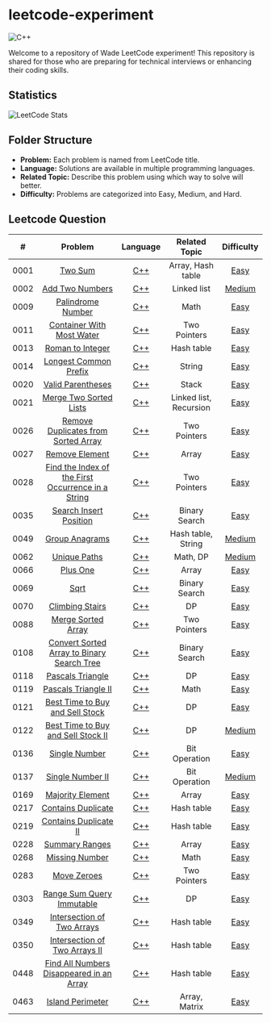 # leetcode-experiment 

![C++](https://img.shields.io/badge/language-C++-orange.svg)

Welcome to a repository of Wade LeetCode experiment! This repository is shared for those who are preparing for technical interviews or enhancing their coding skills.

## Statistics
![LeetCode Stats](https://leetcard.jacoblin.cool/weiwade?theme=dark&font=Averia%20Libre)

## Folder Structure
-   **Problem:** Each problem is named from LeetCode title.
-   **Language:** Solutions are available in multiple programming languages.
-   **Related Topic:** Describe this problem using which way to solve will better.
-   **Difficulty:** Problems are categorized into Easy, Medium, and Hard.

## Leetcode Question

|#   |Problem|Language|Related Topic|Difficulty|
|:--:|:-----:|:------:|:-----------:|:--------:|
|0001|[Two Sum](https://leetcode.com/problems/two-sum/)|[C++](./0001-Two%20Sum/Two%20Sum.cpp)|Array, Hash table|[Easy](./0001-Two%20Sum/README.md)
|0002|[Add Two Numbers](https://leetcode.com/problems/add-two-numbers/)|[C++](./0002-Add%20Two%20Numbers/Add%20Two%20Numbers.cpp)|Linked list|[Medium](./0002-Add%20Two%20Numbers/README.md)
|0009|[Palindrome Number](https://leetcode.com/problems/palindrome-number/)|[C++](./0009-Palindrome%20Number/0009-Palindrome%20Number.cpp)|Math|[Easy](./0009-Palindrome%20Number/README.md)
|0011|[Container With Most Water](https://leetcode.com/problems/container-with-most-water/)|[C++](./0011-Container%20With%20Most%20Water/0011-Container%20With%20Most%20Water.cpp)|Two Pointers|[Easy](./0011-Container%20With%20Most%20Water/README.md)
|0013|[Roman to Integer](https://leetcode.com/problems/roman-to-integer/)|[C++](./0013-Roman%20to%20Integer/0013-roman-to-integer.cpp)|Hash table|[Easy](./0013-Roman%20to%20Integer/README.md)
|0014|[Longest Common Prefix](https://leetcode.com/problems/longest-common-prefix/)|[C++](./0014-Longest%20Common%20Prefix/0014-Longest%20Common%20Prefix.cpp)|String|[Easy](./0014-Longest%20Common%20Prefix/README.md)
|0020|[Valid Parentheses](https://leetcode.com/problems/valid-parentheses/)|[C++](./0020-Valid%20Parentheses/0020-Valid%20Parentheses.cpp)|Stack|[Easy](./0020-Valid%20Parentheses/README.md)
|0021|[Merge Two Sorted Lists](https://leetcode.com/problems/merge-two-sorted-lists/)|[C++](./0021-Merge%20Two%20Sorted%20Lists/0021-Merge%20Two%20Sorted%20Lists.cpp)|Linked list, Recursion|[Easy](./0021-Merge%20Two%20Sorted%20Lists/README.md)
|0026|[Remove Duplicates from Sorted Array](https://leetcode.com/problems/remove-duplicates-from-sorted-array/)|[C++](./0026-Remove%20Duplicates%20from%20Sorted%20Array/0026-Remove%20Duplicates%20from%20Sorted%20Array.cpp)|Two Pointers|[Easy](./0026-Remove%20Duplicates%20from%20Sorted%20Array/README.md)
|0027|[Remove Element](https://leetcode.com/problems/remove-element/)|[C++](./0027-Remove%20Element/0027-Remove%20Element.cpp)|Array|[Easy](./0027-Remove%20Element/README.md)
|0028|[Find the Index of the First Occurrence in a String](https://leetcode.com/problems/find-the-index-of-the-first-occurrence-in-a-string/)|[C++](./0028-Find%20the%20Index%20of%20the%20First%20Occurrence%20in%20a%20String/0028-Find%20the%20Index%20of%20the%20First%20Occurrence%20in%20a%20String.cpp)|Two Pointers|[Easy](./0028-Find%20the%20Index%20of%20the%20First%20Occurrence%20in%20a%20String/README.md)
|0035|[Search Insert Position](https://leetcode.com/problems/search-insert-position/)|[C++](./0035-Search%20Insert%20Position/0035-Search%20Insert%20Position.cpp)|Binary Search|[Easy](./0035-Search%20Insert%20Position/README.md)
|0049|[Group Anagrams](https://leetcode.com/problems/group-anagrams/)|[C++](./0049-Group%20Anagrams/0049-Group%20Anagrams.cpp)|Hash table, String|[Medium](./0049-Group%20Anagrams/README.md)
|0062|[Unique Paths](https://leetcode.com/problems/unique-paths/)|[C++](./0062-Unique%20Paths/0062-Unique%20Paths.cpp)|Math, DP|[Medium](./0062-Unique%20Paths/README.md)
|0066|[Plus One](https://leetcode.com/problems/plus-one/)|[C++](./0066-Plus%20One/0066-Plus%20One.cpp)|Array|[Easy](./0066-Plus%20One/README.md)
|0069|[Sqrt](https://leetcode.com/problems/sqrtx/)|[C++](./0069-Sqrt/Sqrt.cpp)|Binary Search|[Easy](./0069-Sqrt/README.md)
|0070|[Climbing Stairs](https://leetcode.com/problems/climbing-stairs/)|[C++](./0070-Climbing%20Stairs/0070-Climbing%20Stairs.cpp)|DP|[Easy](./0070-Climbing%20Stairs/README.md)
|0088|[Merge Sorted Array](https://leetcode.com/problems/merge-sorted-array/)|[C++](./0088-Merge%20Sorted%20Array/0088-Merge%20Sorted%20Array.cpp)|Two Pointers|[Easy](./0088-Merge%20Sorted%20Array/README.md)
|0108|[Convert Sorted Array to Binary Search Tree](https://leetcode.com/problems/convert-sorted-array-to-binary-search-tree/)|[C++](./0108-Convert%20Sorted%20Array%20to%20Binary%20Search%20Tree/0108-Convert%20Sorted%20Array%20to%20Binary%20Search%20Tree.cpp)|Binary Search|[Easy](./0108-Convert%20Sorted%20Array%20to%20Binary%20Search%20Tree/README.md)
|0118|[Pascals Triangle](https://leetcode.com/problems/pascals-triangle/)|[C++](./0118-Pascals%20Triangle/0118-Pascals%20Triangle.cpp)|DP|[Easy](./0118-Pascals%20Triangle/README.md)
|0119|[Pascals Triangle II](https://leetcode.com/problems/pascals-triangle-ii/)|[C++](./0119-Pascals%20Triangle%20II/0119-Pascals%20Triangle%20II.cpp)|Math|[Easy](./0119-Pascals%20Triangle%20II/README.md)
|0121|[Best Time to Buy and Sell Stock](https://leetcode.com/problems/best-time-to-buy-and-sell-stock/)|[C++](./0121-Best%20Time%20to%20Buy%20and%20Sell%20Stock/0121-Best%20Time%20to%20Buy%20and%20Sell%20Stock.cpp)|DP|[Easy](./0121-Best%20Time%20to%20Buy%20and%20Sell%20Stock/README.md)
|0122|[Best Time to Buy and Sell Stock II](https://leetcode.com/problems/best-time-to-buy-and-sell-stock-ii/)|[C++](./0122-Best%20Time%20to%20Buy%20and%20Sell%20Stock%20II/0122-Best%20Time%20to%20Buy%20and%20Sell%20Stock%20II.cpp)|DP|[Medium](./0122-Best%20Time%20to%20Buy%20and%20Sell%20Stock%20II/README.md)
|0136|[Single Number](https://leetcode.com/problems/single-number/)|[C++](./0136-Single%20Number/0136-Single%20Number.cpp)|Bit Operation|[Easy](./0136-Single%20Number/README.md)
|0137|[Single Number II](https://leetcode.com/problems/single-number-ii/)|[C++](./0137-Single%20Number%20II/0137-Single%20Number%20II.cpp)|Bit Operation|[Medium](./0137-Single%20Number%20II/README.md)
|0169|[Majority Element](https://leetcode.com/problems/majority-element/)|[C++](./0169-Majority%20Element/0169-Majority%20Element.cpp)|Array|[Easy](./0169-Majority%20Element/README.md)
|0217|[Contains Duplicate](https://leetcode.com/problems/contains-duplicate/)|[C++](./0217-Contains%20Duplicate/0217-Contains%20Duplicate.cpp)|Hash table|[Easy](./0217-Contains%20Duplicate/README.md)
|0219|[Contains Duplicate II](https://leetcode.com/problems/contains-duplicate-ii/)|[C++](./0219-Contains%20Duplicate%20II/0219-Contains%20Duplicate%20II.cpp)|Hash table|[Easy](./0219-Contains%20Duplicate%20II/README.md)
|0228|[Summary Ranges](https://leetcode.com/problems/summary-ranges/)|[C++](./0228-Summary%20Ranges/0228-Summary%20Ranges.cpp)|Array|[Easy](./0228-Summary%20Ranges/README.md)
|0268|[Missing Number](https://leetcode.com/problems/missing-number/)|[C++](./0268-Missing%20Number/0268-Missing%20Number.cpp)|Math|[Easy](./0268-Missing%20Number/README.md)
|0283|[Move Zeroes](https://leetcode.com/problems/move-zeroes/)|[C++](./0283-Move%20Zeroes/0283-Move%20Zeroes.cpp)|Two Pointers|[Easy](./0283-Move%20Zeroes/README.md)
|0303|[Range Sum Query Immutable](https://leetcode.com/problems/range-sum-query-immutable/)|[C++](./0303-Range%20Sum%20Query%20Immutable/0303-Range%20Sum%20Query%20Immutable.cpp)|DP|[Easy](./0303-Range%20Sum%20Query%20Immutable/README.md)
|0349|[Intersection of Two Arrays](https://leetcode.com/problems/intersection-of-two-arrays/)|[C++](./0349-Intersection%20of%20Two%20Arrays/0349-Intersection%20of%20Two%20Arrays.cpp)|Hash table|[Easy](./0349-Intersection%20of%20Two%20Arrays/README.md)
|0350|[Intersection of Two Arrays II](https://leetcode.com/problems/intersection-of-two-arrays-ii/)|[C++](./0350-Intersection%20of%20Two%20Arrays%20II/0350-Intersection%20of%20Two%20Arrays%20II.cpp)|Hash table|[Easy](./0350-Intersection%20of%20Two%20Arrays%20II/README.md)
|0448|[Find All Numbers Disappeared in an Array](https://leetcode.com/problems/find-all-numbers-disappeared-in-an-array/)|[C++](./0448-Find%20All%20Numbers%20Disappeared%20in%20an%20Array/0448-Find%20All%20Numbers%20Disappeared%20in%20an%20Array.cpp)|Hash table|[Easy](./0448-Find%20All%20Numbers%20Disappeared%20in%20an%20Array/README.md)
|0463|[Island Perimeter](https://leetcode.com/problems/island-perimeter/)|[C++](./0463-Island%20Perimeter/)|Array, Matrix|[Easy](./0463-Island%20Perimeter/README.md)